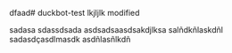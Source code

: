 dfaad# duckbot-test
lkjljlk
modified

sadasa
sdassdsada
asdsadsaasdsakdjlksa
salñdkñlaskdñl
sadasdçasdlmasdk
asdñlasñlkdñ